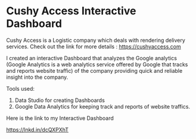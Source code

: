 # Cushy Access Interactive Dashboard
Cushy Access is a Logistic company which deals with rendering delivery services. Check out the link for more details : https://cushyaccess.com

I created an interactive Dashboard that analyzes the Google analytics (Google Analytics is a web analytics service offered by Google that tracks and reports website traffic) of the company providing quick and reliable insight into the company.

Tools used:
1. Data Studio for creating Dashboards
2. Google Data Analytics for keeping track and reports of website traffics.

Here is the link to my Interactive Dashboard

https://lnkd.in/dcQXPXhT
